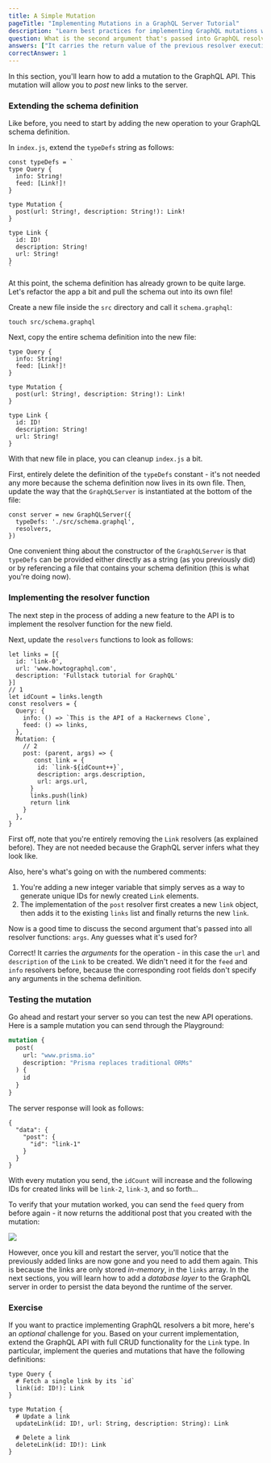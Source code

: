 ```yaml
---
title: A Simple Mutation
pageTitle: "Implementing Mutations in a GraphQL Server Tutorial"
description: "Learn best practices for implementing GraphQL mutations with graphql-js, Node.js & Prisma. Test your implementation in a GraphQL Playground."
question: What is the second argument that's passed into GraphQL resolvers used for?
answers: ["It carries the return value of the previous resolver execution level", "It carries the arguments for the incoming GraphQL operation", "It is an object that all resolvers can write to and read from", "It carries the AST of the incoming GraphQL operation"]
correctAnswer: 1
---
```


In this section, you'll learn how to add a mutation to the GraphQL API. This mutation will allow you to _post_ new links to the server.

### Extending the schema definition

Like before, you need to start by adding the new operation to your GraphQL schema definition.

<Instruction>

In `index.js`, extend the `typeDefs` string as follows:

```js{7-9}(path="../hackernews-node/src/index.js")
const typeDefs = `
type Query {
  info: String!
  feed: [Link!]!
}

type Mutation {
  post(url: String!, description: String!): Link!
}

type Link {
  id: ID!
  description: String!
  url: String!
}
`
```

</Instruction>

At this point, the schema definition has already grown to be quite large. Let's refactor the app a bit and pull the schema out into its own file!

<Instruction>

Create a new file inside the `src` directory and call it `schema.graphql`:

```bash(path="../hackernews-node/src)
touch src/schema.graphql
```

</Instruction>

<Instruction>

Next, copy the entire schema definition into the new file:

```graphql(path="../hackernews-node/src/schema.graphql)
type Query {
  info: String!
  feed: [Link!]!
}

type Mutation {
  post(url: String!, description: String!): Link!
}

type Link {
  id: ID!
  description: String!
  url: String!
}
```

</Instruction>

With that new file in place, you can cleanup `index.js` a bit.

<Instruction>

First, entirely delete the definition of the `typeDefs` constant - it's not needed any more because the schema definition now lives in its own file. Then, update the way that the `GraphQLServer` is instantiated at the bottom of the file:

```js{2}(path="../hackernews-node/src/index.js)
const server = new GraphQLServer({
  typeDefs: './src/schema.graphql',
  resolvers,
})
```

</Instruction>

One convenient thing about the constructor of the `GraphQLServer` is that `typeDefs` can be provided either directly as a string (as you previously did) or by referencing a file that contains your schema definition (this is what you're doing now).

### Implementing the resolver function

The next step in the process of adding a new feature to the API is to implement the resolver function for the new field.

<Instruction>

Next, update the `resolvers` functions to look as follows:

```js{7,13-24}(path="../hackernews-node/src/index.js")
let links = [{
  id: 'link-0',
  url: 'www.howtographql.com',
  description: 'Fullstack tutorial for GraphQL'
}]
// 1
let idCount = links.length
const resolvers = {
  Query: {
    info: () => `This is the API of a Hackernews Clone`,
    feed: () => links,
  },
  Mutation: {
    // 2
    post: (parent, args) => {
       const link = {
        id: `link-${idCount++}`,
        description: args.description,
        url: args.url,
      }
      links.push(link)
      return link
    }
  },
}
```

</Instruction>

First off, note that you're entirely removing the `Link` resolvers (as explained before). They are not needed because the GraphQL server infers what they look like.

Also, here's what's going on with the numbered comments:

1. You're adding a new integer variable that simply serves as a way to generate unique IDs for newly created `Link` elements.
1. The implementation of the `post` resolver first creates a new `link` object, then adds it to the existing `links` list and finally returns the new `link`.

Now is a good time to discuss the second argument that's passed into all resolver functions: `args`. Any guesses what it's used for?

Correct! It carries the _arguments_ for the operation - in this case the `url` and `description` of the `Link` to be created. We didn't need it for the `feed` and `info` resolvers before, because the corresponding root fields don't specify any arguments in the schema definition.

### Testing the mutation

Go ahead and restart your server so you can test the new API operations. Here is a sample mutation you can send through the Playground:

```graphql
mutation {
  post(
    url: "www.prisma.io"
    description: "Prisma replaces traditional ORMs"
  ) {
    id
  }
}
```

The server response will look as follows:

```json(nocopy)
{
  "data": {
    "post": {
      "id": "link-1"
    }
  }
}
```

With every mutation you send, the `idCount` will increase and the following IDs for created links will be `link-2`, `link-3`, and so forth...

To verify that your mutation worked, you can send the `feed` query from before again - it now returns the additional post that you created with the mutation:

![](https://imgur.com/ZfJQwdB.png)

However, once you kill and restart the server, you'll notice that the previously added links are now gone and you need to add them again. This is because the links are only stored _in-memory_, in the `links` array. In the next sections, you will learn how to add a _database layer_ to the GraphQL server in order to persist the data beyond the runtime of the server.

### Exercise

If you want to practice implementing GraphQL resolvers a bit more, here's an _optional_ challenge for you. Based on your current implementation, extend the GraphQL API with full CRUD functionality for the `Link` type. In particular, implement the queries and mutations that have the following definitions:

```graphql(nocopy)
type Query {
  # Fetch a single link by its `id`
  link(id: ID!): Link
}

type Mutation {
  # Update a link
  updateLink(id: ID!, url: String, description: String): Link

  # Delete a link
  deleteLink(id: ID!): Link
}
```
